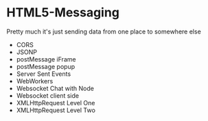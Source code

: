HTML5-Messaging
===============

Pretty much it's just sending data from one place to somewhere else

* CORS
* JSONP
* postMessage iFrame
* postMessage popup
* Server Sent Events
* WebWorkers
* Websocket Chat with Node
* Websocket client side
* XMLHttpRequest Level One
* XMLHttpRequest Level Two

